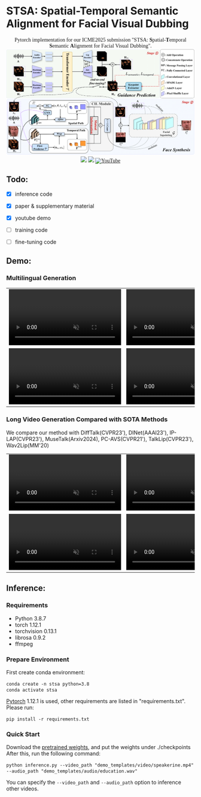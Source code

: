# STSA: Spatial-Temporal Semantic Alignment for Facial Visual Dubbing
<div align="center" style="font-family: charter;">

Pytorch implementation for our ICME2025 submission "STSA: **S**patial-**T**emporal **S**emantic **A**lignment for Facial Visual Dubbing".
![framework](inserts/model.png)
<a href='https://arxiv.org/abs/2503.23039'><img src='https://img.shields.io/badge/Paper-arXiv-red'></a> <a href='https://github.com/user-attachments/files/19774563/supp.pdf'><img src='https://img.shields.io/badge/Supple-PDF-blue'></a> [![YouTube](https://badges.aleen42.com/src/youtube.svg)](https://www.youtube.com/watch?v=vwtcteFYp64)


</div>

## Todo:
- [x] inference code
- [x] paper & supplementary material
- [x] youtube demo 
- [ ] training code
- [ ] fine-tuning code 


## Demo:
### Multilingual Generation
<table class="center">
<tr>
    <td width=50% style="border: none">
        <video controls loop src="https://github.com/user-attachments/assets/4e52356a-ed42-40ef-9ea3-5ffca7bbd3d1" muted="false"></video>
    </td>
    <td width=50% style="border: none">
        <video controls loop src="https://github.com/user-attachments/assets/e71cce15-0a18-45e5-b253-52c5e9fc4064" muted="false"></video>
    </td>
</tr>
<tr>
    <td width=50% style="border: none">
        <video controls loop src="https://github.com/user-attachments/assets/3880dc0d-aa2c-4ba7-8793-a29ab33dd129" muted="false"></video>
    </td>
    <td width=50% style="border: none">
        <video controls loop src="https://github.com/user-attachments/assets/3fc89023-1b10-4902-a950-130c359ac81e" muted="false"></video>
    </td>
</tr>

</table>


### Long Video Generation Compared with SOTA Methods
We compare our method with DiffTalk(CVPR23'), DINet(AAAI23'), IP-LAP(CVPR23'), MuseTalk(Arxiv2024), PC-AVS(CVPR21'), TalkLip(CVPR23'), Wav2Lip(MM'20)

<table class="center">
<tr>
    <td width=25% style="border: none">
        <video controls loop src="https://github.com/user-attachments/assets/b6e9b594-4e7a-41f3-ad8e-1998caa12b3b" muted="false"></video>
    </td>
    <td width=25% style="border: none">
        <video controls loop src="https://github.com/user-attachments/assets/297fcb43-00f4-4d81-a022-70f07867ce03" muted="false"></video>
    </td>
    <td width=25% style="border: none">
        <video controls loop src="https://github.com/user-attachments/assets/10b7ea15-0d01-4bcd-a036-fbe58b8bda33" muted="false"></video>
    </td>
    <td width=25% style="border: none">
        <video controls loop src="https://github.com/user-attachments/assets/55466ea9-2d30-42cc-8ed8-ffe8878f2eb7" muted="false"></video>
    </td>
</tr>
<tr>
    <td width=25% style="border: none">
        <video controls loop src="https://github.com/user-attachments/assets/4233c7cb-8eb4-4977-8239-3c39055fc27f" muted="false"></video>
    </td>
    <td width=25% style="border: none">
        <video controls loop src="https://github.com/user-attachments/assets/ca5e0b92-249a-4fe1-bf53-85d21e09e059" muted="false"></video>
    </td>
    <td width=25% style="border: none">
        <video controls loop src="https://github.com/user-attachments/assets/e5e3d6ac-75dd-443f-af79-c60b94c7062c" muted="false"></video>
    </td>
    <td width=25% style="border: none">
        <video controls loop src="https://github.com/user-attachments/assets/0fe501d0-1c83-48c6-8998-6958377e9d4e" muted="false"></video>
    </td>
</tr>

</table>


## Inference:
### Requirements
- Python 3.8.7
- torch 1.12.1
- torchvision 0.13.1
- librosa 0.9.2
- ffmpeg

### Prepare Environment
First create conda environment:
```
conda create -n stsa python=3.8
conda activate stsa
```
[Pytorch](https://pytorch.org/)  1.12.1 is used, other requirements are listed in "requirements.txt". Please run:
```
pip install -r requirements.txt
```
### Quick Start
Download the [pretrained weights](https://www.jianguoyun.com/p/DW9UAjMQqcOQDRiotuMFIAA), and put the weights under ./checkpoints 
After this, run the following command:
```
python inference.py --video_path "demo_templates/video/speakerine.mp4" --audio_path "demo_templates/audio/education.wav"
```
You can specify the `--video_path` and `--audio_path` option to inference other videos.
